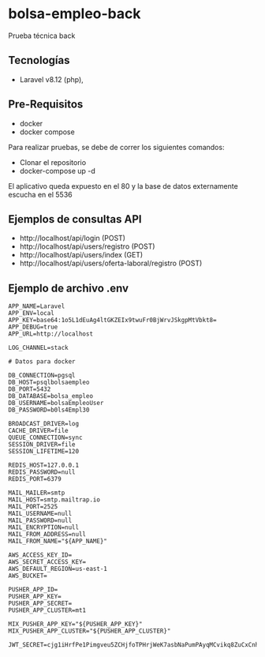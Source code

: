 # bolsa-empleo-back
Prueba técnica back
## Tecnologías

- Laravel v8.12 (php),

## Pre-Requisitos
- docker
- docker compose

Para realizar pruebas, se debe de correr los siguientes comandos:

- Clonar el repositorio 
- docker-compose up -d

El aplicativo queda expuesto en el 80 y la base de datos externamente escucha en el 5536

## Ejemplos de consultas API

- http://localhost/api/login (POST)
- http://localhost/api/users/registro (POST)
- http://localhost/api/users/index (GET)
- http://localhost/api/users/oferta-laboral/registro (POST)

## Ejemplo de archivo .env
```
APP_NAME=Laravel
APP_ENV=local
APP_KEY=base64:1o5L1dEuAg4ltGKZEIx9twuFr0BjWrvJSkgpMtVbkt8=
APP_DEBUG=true
APP_URL=http://localhost

LOG_CHANNEL=stack

# Datos para docker

DB_CONNECTION=pgsql
DB_HOST=psqlbolsaempleo
DB_PORT=5432
DB_DATABASE=bolsa_empleo
DB_USERNAME=bolsaEmpleoUser
DB_PASSWORD=b0ls4Empl30

BROADCAST_DRIVER=log
CACHE_DRIVER=file
QUEUE_CONNECTION=sync
SESSION_DRIVER=file
SESSION_LIFETIME=120

REDIS_HOST=127.0.0.1
REDIS_PASSWORD=null
REDIS_PORT=6379

MAIL_MAILER=smtp
MAIL_HOST=smtp.mailtrap.io
MAIL_PORT=2525
MAIL_USERNAME=null
MAIL_PASSWORD=null
MAIL_ENCRYPTION=null
MAIL_FROM_ADDRESS=null
MAIL_FROM_NAME="${APP_NAME}"

AWS_ACCESS_KEY_ID=
AWS_SECRET_ACCESS_KEY=
AWS_DEFAULT_REGION=us-east-1
AWS_BUCKET=

PUSHER_APP_ID=
PUSHER_APP_KEY=
PUSHER_APP_SECRET=
PUSHER_APP_CLUSTER=mt1

MIX_PUSHER_APP_KEY="${PUSHER_APP_KEY}"
MIX_PUSHER_APP_CLUSTER="${PUSHER_APP_CLUSTER}"

JWT_SECRET=cjg1iHrfPe1Pimgveu5ZCHjfoTPHrjWeK7asbNaPumPAyqMCvikq8ZuCxCnhF3ak
```

